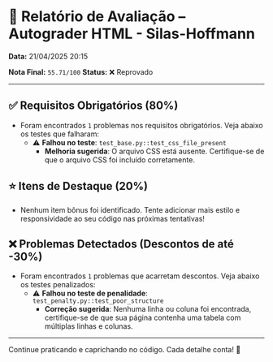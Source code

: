 # 🧪 Relatório de Avaliação – Autograder HTML - Silas-Hoffmann

**Data:** 21/04/2025 20:15

**Nota Final:** `55.71/100`
**Status:** ❌ Reprovado

---
## ✅ Requisitos Obrigatórios (80%)
- Foram encontrados `1` problemas nos requisitos obrigatórios. Veja abaixo os testes que falharam:
  - ⚠️ **Falhou no teste**: `test_base.py::test_css_file_present`
    - **Melhoria sugerida**: O arquivo CSS está ausente. Certifique-se de que o arquivo CSS foi incluído corretamente.

## ⭐ Itens de Destaque (20%)
- Nenhum item bônus foi identificado. Tente adicionar mais estilo e responsividade ao seu código nas próximas tentativas!

## ❌ Problemas Detectados (Descontos de até -30%)
- Foram encontrados `1` problemas que acarretam descontos. Veja abaixo os testes penalizados:
  - ⚠️ **Falhou no teste de penalidade**: `test_penalty.py::test_poor_structure`
    - **Correção sugerida**: Nenhuma linha ou coluna foi encontrada, certifique-se de que sua página contenha uma tabela com múltiplas linhas e colunas.

---
Continue praticando e caprichando no código. Cada detalhe conta! 💪
